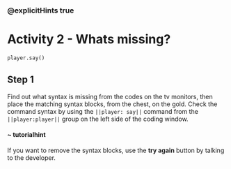 ### @explicitHints true

# Activity 2 - Whats missing?

```python
player.say()
```

## Step 1
Find out what syntax is missing from the codes on the tv monitors, then place the matching syntax blocks, from the chest, on the gold.
Check the command syntax by using the `||player: say||` command from the `||player:player||` group on the left side of the coding window.

#### ~ tutorialhint 
If you want to remove the syntax blocks, use the **try again** button by talking to the developer. 

